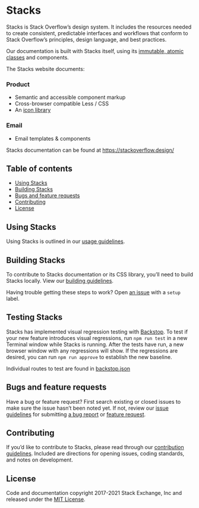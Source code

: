 # Stacks

Stacks is Stack Overflow’s design system. It includes the resources needed to create consistent, predictable interfaces and workflows that conform to Stack Overflow’s principles, design language, and best practices.

Our documentation is built with Stacks itself, using its [immutable, atomic classes](http://johnpolacek.com/rethinking/) and components.

The Stacks website documents:

### Product

-   Semantic and accessible component markup
-   Cross-browser compatible Less / CSS
-   An [icon library](https://github.com/StackExchange/Stacks-Icons)

### Email

-   Email templates & components

Stacks documentation can be found at https://stackoverflow.design/

## Table of contents

-   [Using Stacks](#using-stacks)
-   [Building Stacks](#building-stacks)
-   [Bugs and feature requests](#bugs-and-feature-requests)
-   [Contributing](#contributing)
-   [License](#license)

## Using Stacks

Using Stacks is outlined in our [usage guidelines](https://stackoverflow.design/product/guidelines/using-stacks).

## Building Stacks

To contribute to Stacks documentation or its CSS library, you’ll need to build Stacks locally. View our [building guidelines](https://stackoverflow.design/product/guidelines/building).

Having trouble getting these steps to work? Open [an issue](https://github.com/StackExchange/Stacks/issues/new) with a `setup` label.

## Testing Stacks

Stacks has implemented visual regression testing with [Backstop](https://github.com/garris/BackstopJS). To test if your new feature introduces visual regressions, run `npm run test` in a new Terminal window while Stacks is running. After the tests have run, a new browser window with any regressions will show. If the regressions are desired, you can run `npm run approve` to establish the new baseline.

Individual routes to test are found in [backstop.json](/backstop.json)

## Bugs and feature requests

Have a bug or feature request? First search existing or closed issues to make sure the issue hasn’t been noted yet. If not, review our [issue guidelines](/CONTRIBUTING.md#open-an-issue) for submitting [a bug report](/CONTRIBUTING.md#reporting-bugs) or [feature request](/CONTRIBUTING.md#feature-requests).

## Contributing

If you’d like to contribute to Stacks, please read through our [contribution guidelines](/CONTRIBUTING.md). Included are directions for opening issues, coding standards, and notes on development.

## License

Code and documentation copyright 2017-2021 Stack Exchange, Inc and released under the [MIT License](/LICENSE.MD).
